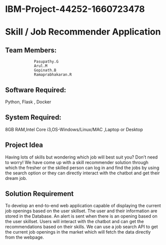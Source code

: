 # IBM-Project-44252-1660723478
# Skill / Job Recommender Application
## Team Members: 
                 Pasupathy.G
                 Arul.M
                 Gopinath.B
                 Ramaprabhakaran.R
      
## Software Required:
Python, Flask , Docker
## System Required:
8GB RAM,Intel Core i3,OS-Windows/Linux/MAC ,Laptop or Desktop
## Project Idea
Having lots of skills but wondering which job will best suit you? 
Don’t need to worry! We have come up with a skill recommender solution through which the fresher or
the skilled person can log in and find the jobs by using the search option or they can directly interact with the chatbot and get their dream job.
## Solution Requirement
To develop an end-to-end web application capable of displaying the current job openings based on the user skillset.
The user and their information are stored in the Database.  An alert is sent when there is an opening based on the user skillset. 
Users will interact with the chatbot and can get the recommendations based on their skills.
We can use a job search API to get the current job openings in the market which will fetch the data directly from the webpage.


              
